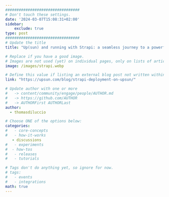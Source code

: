 ```yaml
---
#################################
# Don't touch these settings.
date: '2024-03-07T15:08:31+02:00'
sidebar:
    exclude: true
type: post
#################################
# Update the title
title: "Up(sun) and running with Strapi: a seamless journey to a powerful decoupled headless CMS"

# Replace if you have a good image. 
# Images are not used (yet) on individual pages, only on lists of articles.
image: /images/strapi.webp

# Define this value if listing an external blog post not written within this site.
link: "https://upsun.com/blog/strapi-deployment-on-upsun/"

# Update author with one or more
#   -> content/community/engage/people/AUTHOR.md
#   -> https://github.com/AUTHOR
#   -> AUTHORFirst AUTHORLast
author:
  - thomasdiluccio

# Choose ONE of the options below:
categories:
#   - core-concepts
#   - how-it-works
   - discussions
#   - experiments
#  - how-tos
#   - releases
#   - tutorials

# Tags don't do anything yet, so ignore for now.
# tags:
#   - events
#   - integrations
math: true
---
```

